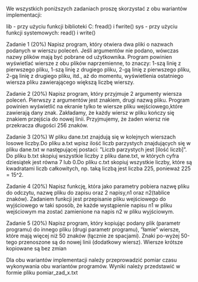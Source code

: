 We wszystkich poniższych zadaniach proszę skorzystać z obu wariantów implementacji:

lib - przy użyciu funkcji biblioteki C: fread() i fwrite()
sys - przy użyciu funkcji systemowych: read() i write()

Zadanie 1 (20%) Napisz program, który otwiera dwa pliki o nazwach podanych w wierszu poleceń. Jeśli argumentów nie podano, wówczas nazwy plików mają być pobrane od użytkownika. Program powinien wyświetlać wiersze z obu plików naprzemienne, to znaczy: 1-szą linię z pierwszego pliku, 1-szą linię z drugiego pliku, 2-gą linię z pierwszego pliku, 2-gą linię z drugiego pliku, itd., aż do momentu, wyświetlenia ostatniego wiersza pliku zawierającego większą liczbę wierszy.

Zadanie 2 (20%) Napisz program, który przyjmuje 2 argumenty wiersza poleceń. Pierwszy z argumentów jest znakiem, drugi nazwą pliku. Program powinien wyświetlić na ekranie tylko te wiersze pliku wejściowego,które zawierają dany znak. Zakładamy, że każdy wiersz w pliku kończy się znakiem przejścia do nowej linii. Przyjmujemy, że żaden wiersz nie przekracza długości 256 znaków.

Zadanie 3 (20%) W pliku dane.txt znajdują się w kolejnych wierszach losowe liczby.Do pliku a.txt wpisz ilość liczb parzystych znajdujących się w pliku dane.txt w następującej postaci: ”Liczb parzystych jest [ilość liczb]”. Do pliku b.txt skopiuj wszystkie liczby z pliku dane.txt, w których cyfra dziesiątek jest równa 7 lub 0.Do pliku c.txt skopiuj wszystkie liczby, które są kwadratami liczb całkowitych, np. taką liczbą jest liczba 225, ponieważ 225 = 15^2.

Zadanie 4 (20%) Napisz funkcję, która jako parametry pobiera nazwę pliku do odczytu, nazwę pliku do zapisu oraz 2 napisy,n1 oraz n2(tablice znaków). Zadaniem funkcji jest przepisanie pliku wejściowego do wyjściowego w taki sposób, że każde wystąpienie napisu n1 w pliku wejściowym ma zostać zamienione na napis n2 w pliku wyjściowym.

Zadanie 5 (20%) Napisz program, który kopiując podany plik (parametr programu) do innego pliku (drugi parametr programu), ”łamie” wiersze, które mają więcej niż 50 znaków (łącznie ze spacjami). Znaki po-wyżej 50-tego przenoszone są do nowej linii (dodatkowy wiersz). Wiersze krótsze kopiowane są bez zmian

Dla obu wariantów implementacji należy przeprowadzić pomiar czasu wykonywania obu wariantów programów. Wyniki należy przedstawić w formie pliku pomiar_zad_x.txt  
